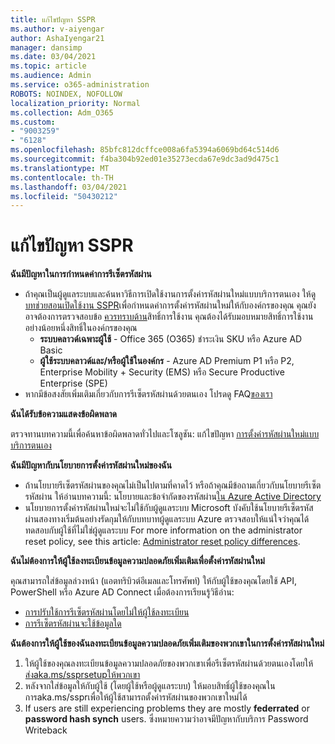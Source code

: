 ```yaml
---
title: แก้ไขปัญหา SSPR
ms.author: v-aiyengar
author: AshaIyengar21
manager: dansimp
ms.date: 03/04/2021
ms.topic: article
ms.audience: Admin
ms.service: o365-administration
ROBOTS: NOINDEX, NOFOLLOW
localization_priority: Normal
ms.collection: Adm_O365
ms.custom:
- "9003259"
- "6128"
ms.openlocfilehash: 85bfc812dcffce008a6fa5394a6069bd64c514d6
ms.sourcegitcommit: f4ba304b92ed01e35273ecda67e9dc3ad9d475c1
ms.translationtype: MT
ms.contentlocale: th-TH
ms.lasthandoff: 03/04/2021
ms.locfileid: "50430212"
---
```

# <a name="troubleshoot-sspr"></a>แก้ไขปัญหา SSPR

**ฉันมีปัญหาในการกําหนดค่าการรีเซ็ตรหัสผ่าน**

- ถ้าคุณเป็นผู้ดูแลระบบและค้นหาวิธีการเปิดใช้งานการตั้งค่ารหัสผ่านใหม่แบบบริการตนเอง ให้ดู [บทช่วยสอนเปิดใช้งาน SSPR](https://docs.microsoft.com/azure/active-directory/authentication/tutorial-enable-sspr)เพื่อกําหนดค่าการตั้งค่ารหัสผ่านใหม่ให้กับองค์กรของคุณ คุณยังอาจต้องการตรวจสอบข้อ [ควรทราบด้าน](https://docs.microsoft.com/azure/active-directory/authentication/concept-sspr-licensing?WT.mc_id=Portal-Microsoft_Azure_Support)สิทธิ์การใช้งาน คุณต้องได้รับมอบหมายสิทธิ์การใช้งานอย่างน้อยหนึ่งสิทธิ์ในองค์กรของคุณ
    - **ระบบคลาวด์เฉพาะผู้ใช้** - Office 365 (O365) ชําระเงิน SKU หรือ Azure AD Basic
    - **ผู้ใช้ระบบคลาวด์และ/หรือผู้ใช้ในองค์กร** - Azure AD Premium P1 หรือ P2, Enterprise Mobility + Security (EMS) หรือ Secure Productive Enterprise (SPE)
- หากมีข้อสงสัยเพิ่มเติมเกี่ยวกับการรีเซ็ตรหัสผ่านด้วยตนเอง โปรดดู FAQ[ของเรา](https://docs.microsoft.com/azure/active-directory/authentication/active-directory-passwords-faq?WT.mc_id=Portal-Microsoft_Azure_Support)

**ฉันได้รับข้อความแสดงข้อผิดพลาด**

ตรวจทานบทความนี้เพื่อค้นหาข้อผิดพลาดทั่วไปและโซลูชัน: แก้ไขปัญหา [การตั้งค่ารหัสผ่านใหม่แบบบริการตนเอง](https://docs.microsoft.com/azure/active-directory/authentication/active-directory-passwords-troubleshoot?WT.mc_id=Portal-Microsoft_Azure_Support)

**ฉันมีปัญหากับนโยบายการตั้งค่ารหัสผ่านใหม่ของฉัน**

- ถ้านโยบายรีเซ็ตรหัสผ่านของคุณไม่เป็นไปตามที่คาดไว้ หรือถ้าคุณมีข้อถามเกี่ยวกับนโยบายรีเซ็ตรหัสผ่าน ให้อ่านบทความนี้: นโยบายและข้อจํากัดของรหัสผ่าน[ใน Azure Active Directory](https://docs.microsoft.com/azure/active-directory/authentication/concept-sspr-policy?WT.mc_id=Portal-Microsoft_Azure_Support)
- นโยบายการตั้งค่ารหัสผ่านใหม่จะไม่ใช้กับผู้ดูแลระบบ Microsoft บังคับใช้นโยบายรีเซ็ตรหัสผ่านสองทางเริ่มต้นอย่างรัดกุมให้กับบทบาทผู้ดูแลระบบ Azure ตรวจสอบให้แน่ใจว่าคุณได้ทดสอบกับผู้ใช้ที่ไม่ใช่ผู้ดูแลระบบ For more information on the administrator reset policy, see this article: [Administrator reset policy differences](https://docs.microsoft.com/azure/active-directory/authentication/concept-sspr-policy?WT.mc_id=Portal-Microsoft_Azure_Support#administrator-reset-policy-differences).

**ฉันไม่ต้องการให้ผู้ใช้ลงทะเบียนข้อมูลความปลอดภัยเพิ่มเติมเพื่อตั้งค่ารหัสผ่านใหม่**

คุณสามารถใส่ข้อมูลล่วงหน้า (แอตทริบิวต์อีเมลและโทรศัพท์) ให้กับผู้ใช้ของคุณโดยใช้ API, PowerShell หรือ Azure AD Connect เมื่อต้องการเรียนรู้วิธีอ่าน:

- [การปรับใช้การรีเซ็ตรหัสผ่านโดยไม่ให้ผู้ใช้ลงทะเบียน](https://docs.microsoft.com/azure/active-directory/active-directory-passwords-data?WT.mc_id=Portal-Microsoft_Azure_Support#set-and-read-authentication-data-using-powershell)
- [การรีเซ็ตรหัสผ่านจะใช้ข้อมูลใด](https://docs.microsoft.com/azure/active-directory/active-directory-passwords-data?WT.mc_id=Portal-Microsoft_Azure_Support)

**ฉันต้องการให้ผู้ใช้ของฉันลงทะเบียนข้อมูลความปลอดภัยเพิ่มเติมของพวกเขาในการตั้งค่ารหัสผ่านใหม่**

1. ให้ผู้ใช้ของคุณลงทะเบียนข้อมูลความปลอดภัยของพวกเขาเพื่อรีเซ็ตรหัสผ่านด้วยตนเองโดยให้[ส่งaka.ms/ssprsetupให้พวกเขา](https://mysignins.microsoft.com/security-info)
1. หลังจากใส่ข้อมูลให้กับผู้ใช้ (โดยผู้ใช้หรือผู้ดูแลระบบ) ให้มอบสิทธิ์ผู้ใช้ของคุณในการaka.ms/ssprเพื่อให้ผู้ใช้สามารถตั้งค่ารหัสผ่าน[](https://passwordreset.microsoftonline.com/)ของพวกเขาใหม่ได้
1. If users are still experiencing problems they are mostly **federrated** or **password hash synch** users. ซึ่งหมายความว่าอาจมีปัญหากับบริการ Password Writeback
